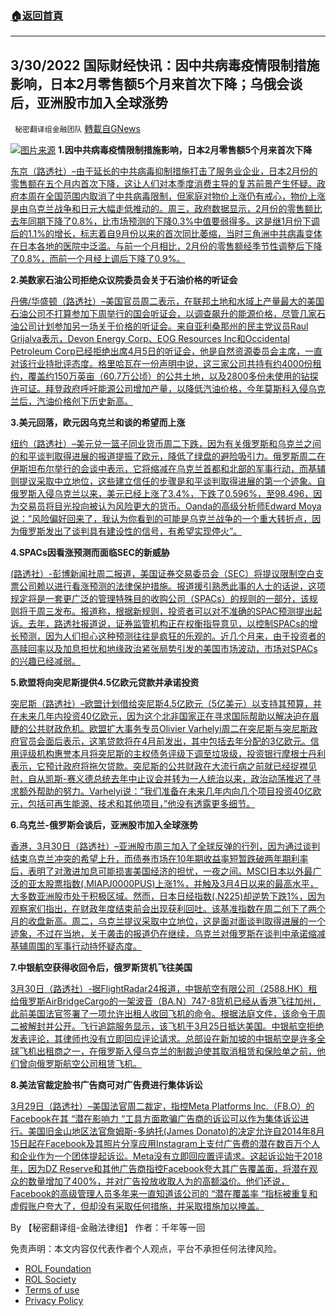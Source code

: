###  [:house:返回首頁](https://github.com/ourhimalayas/txt)
---


## 3/30/2022 国际财经快讯：因中共病毒疫情限制措施影响，日本2月零售额5个月来首次下降；乌俄会谈后，亚洲股市加入全球涨势
` 秘密翻译组金融团队` [轉載自GNews](https://gnews.org/zh-hans/2258495/)

![](https://assets.gnews.org/wp-content/uploads/2022/03/20220330-2.png)[图片来源](https://dzm0ugdauank9.cloudfront.net/wp-content/uploads/2022/03/2022-03-30T000814Z_2_LYNXNPEI2T003_RTROPTP_0_JAPAN-ECONOMY-RETAIL_1.jpg)
**1.因中共病毒疫情限制措施影响，日本2月零售额5个月来首次下降**

[东京（路透社）–由于延长的中共病毒抑制措施打击了服务业企业，日本2月份的零售额在五个月内首次下降，这让人们对本季度消费主导的复苏前景产生怀疑。政府本周在全国范围内取消了中共病毒限制，但家庭对物价上涨仍有戒心，物价上涨是由乌克兰战争和日元大幅走低推动的。周三，政府数据显示，2月份的零售额比去年同期下降了0.8%，比市场预测的下降0.3%中值要弱得多。这是继1月份下调后的1.1%的增长，标志着自9月份以来的首次同比萎缩，当时三角洲中共病毒变体在日本各地的医院中泛滥。与前一个月相比，2月份的零售额经季节性调整后下降了0.8%，而前一个月经上调后下降了0.9%。](https://www.oann.com/japan-feb-retail-sales-post-first-decline-in-5-months-on-omicron-curbs/)

**2.美数家石油公司拒绝众议院委员会关于石油价格的听证会**

[丹佛/华盛顿（路透社）–美国官员周二表示，在联邦土地和水域上产量最大的美国石油公司不打算参加下周举行的国会听证会，以调查飙升的能源价格，尽管几家石油公司计划参加另一场关于价格的听证会。来自亚利桑那州的民主党议员Raul Grijalva表示，Devon Energy Corp、EOG Resources Inc和Occidental Petroleum Corp已经拒绝出席4月5日的听证会，他是自然资源委员会主席，一直对该行业持批评态度。格里哈瓦在一份声明中说，这三家公司共持有约4000份租约，覆盖约150万英亩（60.7万公顷）的公共土地，以及2800多份未使用的钻探许可证。拜登政府呼吁能源公司增加产量，以降低汽油价格，今年莫斯科入侵乌克兰后，汽油价格创下历史新高。](https://www.oann.com/top-public-lands-producers-decline-u-s-house-committee-hearing-on-oil-prices/)

**3.美元回落，欧元因乌克兰和谈的希望而上涨**

[纽约（路透社）–美元兑一篮子同业货币周二下跌，因为有关俄罗斯和乌克兰之间的和平谈判取得进展的报道提振了欧元，降低了绿盘的避险吸引力。俄罗斯周二在伊斯坦布尔举行的会谈中表示，它将缩减在乌克兰首都和北部的军事行动，而基辅则提议采取中立地位，这些建立信任的步骤是和平谈判取得进展的第一个迹象。自俄罗斯入侵乌克兰以来，美元已经上涨了3.4%，下跌了0.596%，至98.496，因为交易员将目光投向被认为风险更大的货币。Oanda的高级分析师Edward Moya说：”风险偏好回来了，我认为你看到的可能是乌克兰战争的一个重大转折点，因为俄罗斯发出了谈判具有建设性的信号，有希望实现停火”。](https://www.oann.com/yen-on-the-ropes-as-boj-defends-yield-target/)

**4.SPACs因看涨预测而面临SEC的新威胁**

[(路透社）-彭博新闻社周二报道，美国证券交易委员会（SEC）将提议限制空白支票公司赖以进行看涨预测的法律保护措施。报道援引熟悉此事的人士的话说，这项规定将是一套更广泛的管理特殊目的收购公司（SPACs）的规则的一部分，该规则将于周三发布。报道称，根据新规则，投资者可以对不准确的SPAC预测提出起诉。去年，路透社报道说，证券监管机构正在权衡指导意见，以控制SPACs的增长预测，因为人们担心这种预测往往是疯狂的乐观的。近几个月来，由于投资者的高赎回率以及加息担忧和地缘政治紧张局势引发的美国市场波动，市场对SPACs的兴趣已经减弱。](https://www.oann.com/spacs-face-fresh-sec-threat-for-bullish-forecasts-bloomberg-news/)

**5.欧盟将向突尼斯提供4.5亿欧元贷款并承诺投资**

[突尼斯（路透社）–欧盟计划借给突尼斯4.5亿欧元（5亿美元）以支持其预算，并在未来几年内投资40亿欧元，因为这个北非国家正在寻求国际帮助以解决迫在眉睫的公共财政危机。欧盟扩大事务专员Olivier Varhelyi周二在突尼斯与突尼斯政府官员会面后表示，这笔贷款将在4月前发出，其中包括去年分配的3亿欧元。信用评级机构惠誉本月将突尼斯的主权债务评级下调至垃圾级，投资银行摩根士丹利表示，它预计政府将拖欠贷款。突尼斯的公共财政在大流行病之前就已经捉襟见肘，自从凯斯-赛义德总统去年中止议会并转为一人统治以来，政治动荡推迟了寻求额外帮助的努力。Varhelyi说：”我们准备在未来几年内向几个项目投资40亿欧元，包括可再生能源、技术和其他项目，”他没有透露更多细节。](https://www.oann.com/eu-to-lend-tunisia-450-million-euros-for-budget-support-commissioner-says/)

**6.乌克兰-俄罗斯会谈后，亚洲股市加入全球涨势**

[香港，3月30日（路透社）–亚洲股市周三加入了全球反弹的行列，因为通过谈判结束乌克兰冲突的希望上升，而债券市场在10年期收益率短暂跌破两年期利率后，表明了对激进加息可能损害美国经济的担忧，一夜之间。MSCI日本以外最广泛的亚太股票指数(.MIAPJ0000PUS)上涨1%，并触及3月4日以来的最高水平，大多数亚洲股市处于积极区域。然而，日本日经指数(.N225)却逆势下跌1%，因为观察家们指出，在财政年度结束前会出现获利回吐。该基准指数在周二创下了两个月的收盘新高。周二，乌克兰提议采取中立地位，这是面对面谈判取得进展的一个迹象，不过在当地，关于袭击的报道仍在继续，乌克兰对俄罗斯在谈判中承诺缩减基辅周围的军事行动持怀疑态度。](https://www.reuters.com/business/global-markets-wrapup-1-2022-03-30/)

**7.中银航空获得收回令后，俄罗斯货机飞往美国**

[3月30日（路透社）-据FlightRadar24报道，中银航空有限公司（2588.HK）租给俄罗斯AirBridgeCargo的一架波音（BA.N）747-8货机已经从香港飞往加州，此前美国法官签署了一项允许出租人收回飞机的命令。根据法庭文件，该命令于周二被解封并公开。飞行追踪服务显示，该飞机于3月25日抵达美国。中银航空拒绝发表评论，其律师也没有立即回应评论请求。总部设在新加坡的中银航空是许多全球飞机出租商之一，在俄罗斯入侵乌克兰的制裁迫使其取消租赁和保险单之前，他们曾向俄罗斯航空公司租赁飞机。](https://www.reuters.com/business/aerospace-defense/russian-freighter-flown-us-after-boc-aviation-granted-order-repossess-2022-03-30/)

**8.美法官裁定脸书广告商可对广告费进行集体诉讼**

[3月29日（路透社）–美国法官周二裁定，指控Meta Platforms Inc.（FB.O）的Facebook在其 “潜在影响力 “工具方面欺骗广告商的诉讼可以作为集体诉讼进行。美国旧金山地区法官詹姆斯-多纳托(James Donato)的决定允许自2014年8月15日起在Facebook及其照片分享应用Instagram上支付广告费的潜在数百万个人和企业作为一个团体提起诉讼。Meta没有立即回应置评请求。这起诉讼始于2018年，因为DZ Reserve和其他广告商指控Facebook夸大其广告覆盖面，将潜在观众的数量增加了400%，并对广告投放收取人为的高额溢价。他们还说，Facebook的高级管理人员多年来一直知道该公司的 “潜在覆盖率 “指标被重复和虚假账户夸大了，但却没有采取任何措施，并采取措施加以掩盖。](https://www.reuters.com/business/facebook-advertisers-can-pursue-class-action-over-ad-rates-2022-03-29/)

By 【秘密翻译组-金融法律组】
作者：千年等一回

 

免责声明：本文内容仅代表作者个人观点，平台不承担任何法律风险。

- [ROL Foundation](https://rolfoundation.org/)
- [ROL Society](https://rolsociety.org/)
- [Terms of use](https://gnews.org/terms-of-use-3/)
- [Privacy Policy](https://gnews.org/privacy-policy/)
